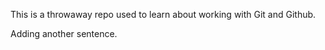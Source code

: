 This is a throwaway repo used to learn about working with Git and Github.


Adding another sentence.
